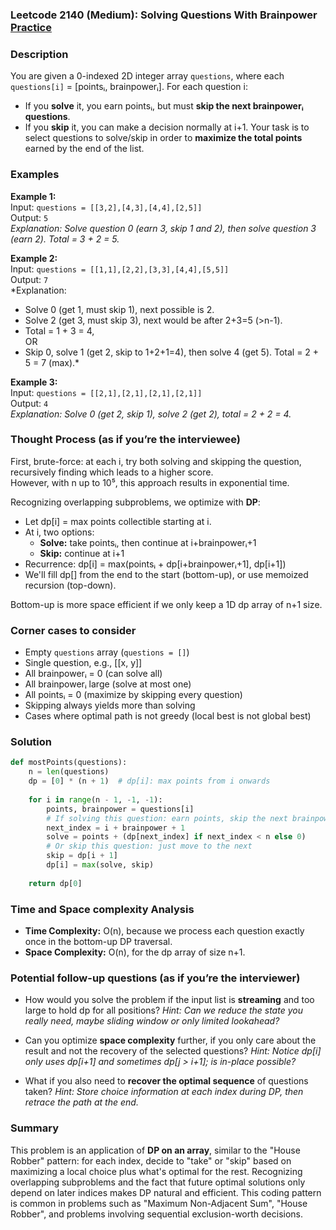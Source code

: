 ### Leetcode 2140 (Medium): Solving Questions With Brainpower [Practice](https://leetcode.com/problems/solving-questions-with-brainpower)

### Description  
You are given a 0-indexed 2D integer array `questions`, where each `questions[i]` = [pointsᵢ, brainpowerᵢ]. For each question i:
- If you **solve** it, you earn pointsᵢ, but must **skip the next brainpowerᵢ questions**.
- If you **skip** it, you can make a decision normally at i+1.
Your task is to select questions to solve/skip in order to **maximize the total points** earned by the end of the list.

### Examples  

**Example 1:**  
Input: `questions = [[3,2],[4,3],[4,4],[2,5]]`  
Output: `5`  
*Explanation: Solve question 0 (earn 3, skip 1 and 2), then solve question 3 (earn 2). Total = 3 + 2 = 5.*

**Example 2:**  
Input: `questions = [[1,1],[2,2],[3,3],[4,4],[5,5]]`  
Output: `7`  
*Explanation:  
- Solve 0 (get 1, must skip 1), next possible is 2. 
- Solve 2 (get 3, must skip 3), next would be after 2+3=5 (>n-1). 
- Total = 1 + 3 = 4,  
OR  
- Skip 0, solve 1 (get 2, skip to 1+2+1=4), then solve 4 (get 5). Total = 2 + 5 = 7 (max).*

**Example 3:**  
Input: `questions = [[2,1],[2,1],[2,1],[2,1]]`  
Output: `4`  
*Explanation: Solve 0 (get 2, skip 1), solve 2 (get 2), total = 2 + 2 = 4.*

### Thought Process (as if you’re the interviewee)  
First, brute-force: at each i, try both solving and skipping the question, recursively finding which leads to a higher score.  
However, with n up to 10⁵, this approach results in exponential time.  

Recognizing overlapping subproblems, we optimize with **DP**:
- Let dp[i] = max points collectible starting at i.
- At i, two options:
  - **Solve:** take pointsᵢ, then continue at i+brainpowerᵢ+1
  - **Skip:** continue at i+1
- Recurrence: dp[i] = max(pointsᵢ + dp[i+brainpowerᵢ+1], dp[i+1])
- We'll fill dp[] from the end to the start (bottom-up), or use memoized recursion (top-down).

Bottom-up is more space efficient if we only keep a 1D dp array of n+1 size.

### Corner cases to consider  
- Empty `questions` array (`questions = []`)
- Single question, e.g., [[x, y]]
- All brainpowerᵢ = 0 (can solve all)
- All brainpowerᵢ large (solve at most one)
- All pointsᵢ = 0 (maximize by skipping every question)
- Skipping always yields more than solving
- Cases where optimal path is not greedy (local best is not global best)

### Solution

```python
def mostPoints(questions):
    n = len(questions)
    dp = [0] * (n + 1)  # dp[i]: max points from i onwards
    
    for i in range(n - 1, -1, -1):
        points, brainpower = questions[i]
        # If solving this question: earn points, skip the next brainpower questions
        next_index = i + brainpower + 1
        solve = points + (dp[next_index] if next_index < n else 0)
        # Or skip this question: just move to the next
        skip = dp[i + 1]
        dp[i] = max(solve, skip)
    
    return dp[0]
```

### Time and Space complexity Analysis  

- **Time Complexity:** O(n), because we process each question exactly once in the bottom-up DP traversal.
- **Space Complexity:** O(n), for the dp array of size n+1.

### Potential follow-up questions (as if you’re the interviewer)  

- How would you solve the problem if the input list is **streaming** and too large to hold dp for all positions?
  *Hint: Can we reduce the state you really need, maybe sliding window or only limited lookahead?*

- Can you optimize **space complexity** further, if you only care about the result and not the recovery of the selected questions?
  *Hint: Notice dp[i] only uses dp[i+1] and sometimes dp[j > i+1]; is in-place possible?*

- What if you also need to **recover the optimal sequence** of questions taken?
  *Hint: Store choice information at each index during DP, then retrace the path at the end.*

### Summary
This problem is an application of **DP on an array**, similar to the "House Robber" pattern: for each index, decide to "take" or "skip" based on maximizing a local choice plus what's optimal for the rest. Recognizing overlapping subproblems and the fact that future optimal solutions only depend on later indices makes DP natural and efficient. This coding pattern is common in problems such as "Maximum Non-Adjacent Sum", "House Robber", and problems involving sequential exclusion-worth decisions.